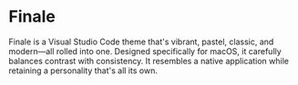 # Finale 

Finale is a Visual Studio Code theme that's vibrant, pastel, classic, and modern—all rolled into one. Designed specifically for macOS, it carefully balances contrast with consistency. It resembles a native application while retaining a personality that's all its own.
